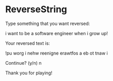 # ReverseString
Type something that you want reversed:

i want to be a software engineer when i grow up!


Your reversed text is: 

!pu worg i nehw reenigne erawtfos a eb ot tnaw i


Continue? (y/n)
n


Thank you for playing!
